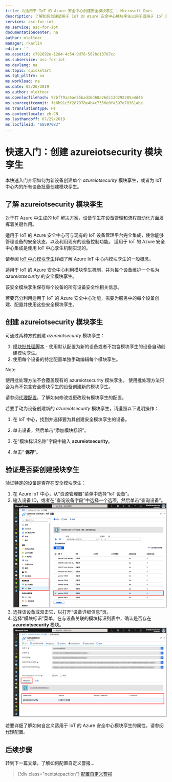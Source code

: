 ```yaml
---
title: 为适用于 IoT 的 Azure 安全中心创建安全模块孪生 | Microsoft Docs
description: 了解如何创建适用于 IoT 的 Azure 安全中心模块孪生以用于适用于 IoT 的 Azure 安全中心。
services: asc-for-iot
ms.service: asc-for-iot
documentationcenter: na
author: mlottner
manager: rkarlin
editor: ''
ms.assetid: c782692e-1284-4c54-9d76-567bc13787cc
ms.subservice: asc-for-iot
ms.devlang: na
ms.topic: quickstart
ms.tgt_pltfrm: na
ms.workload: na
ms.date: 03/26/2019
ms.author: mlottner
ms.openlocfilehash: 92bf79aa5ae55bad16d68a26dc13d292285a4d46
ms.sourcegitcommit: fe6b91c5f287078e4b4c7356e0fa597e78361abe
ms.translationtype: HT
ms.contentlocale: zh-CN
ms.lasthandoff: 07/29/2019
ms.locfileid: "68597083"
---
```

# <a name="quickstart-create-an-azureiotsecurity-module-twin"></a>快速入门：创建 azureiotsecurity 模块孪生

本快速入门介绍如何为新设备创建单个 _azureiotsecurity_ 模块孪生，或者为 IoT 中心内的所有设备批量创建模块孪生。  

## <a name="understanding-azureiotsecurity-module-twins"></a>了解 azureiotsecurity 模块孪生 

对于在 Azure 中生成的 IoT 解决方案，设备孪生在设备管理和流程自动化方面发挥着关键作用。 

适用于 IoT 的 Azure 安全中心可与现有的 IoT 设备管理平台完全集成，使你能够管理设备的安全状态，以及利用现有的设备控制功能。
适用于 IoT 的 Azure 安全中心集成是使用 IoT 中心孪生机制实现的。  

请参阅 [IoT 中心模块孪生](https://docs.microsoft.com/azure/iot-hub/iot-hub-devguide-module-twins)详细了解 Azure IoT 中心内模块孪生的一般概念。 
 
适用于 IoT 的 Azure 安全中心利用模块孪生机制，并为每个设备维护一个名为 _azureiotsecurity_ 的安全模块孪生。

该安全模块孪生保存每个设备的所有设备安全性相关信息。 
 
若要充分利用适用于 IoT 的 Azure 安全中心功能，需要为服务中的每个设备创建、配置并使用这些安全模块孪生。  

## <a name="create-azureiotsecurity-module-twin"></a>创建 azureiotsecurity 模块孪生 

可通过两种方式创建 _azureiotsecurity_ 模块孪生：
1. [模块批处理脚本](https://aka.ms/iot-security-github-create-module) - 使用默认配置为新的设备或者不包含模块孪生的设备自动创建模块孪生。
2. 使用每个设备的特定配置单独手动编辑每个模块孪生。

>[!NOTE] 
> 使用批处理方法不会覆盖现有的 azureiotsecurity 模块孪生。 使用批处理方法只会为尚不包含安全模块孪生的设备创建新的模块孪生。 

请参阅[代理配置](how-to-agent-configuration.md)，了解如何修改或更改现有模块孪生的配置。 

若要手动为设备创建新的 _azureiotsecurity_ 模块孪生，请遵照以下说明操作： 

1. 在 IoT 中心，找到并选择要为其创建安全模块孪生的设备。
1. 单击设备，然后单击“添加模块标识”。 
1. 在“模块标识名称”字段中输入 **azureiotsecurity**。 

1. 单击“ **保存**”。 

## <a name="verify-creation-of-a-module-twin"></a>验证是否要创建模块孪生

验证特定的设备是否存在安全模块孪生：

1. 在 Azure IoT 中心，从“资源管理器”菜单中选择“IoT 设备”。      
1. 输入设备 ID，或者在“查询设备字段”中选择一个选项，然后单击“查询设备”。   
    ![查询设备](./media/quickstart/verify-security-module-twin.png)
1. 选择该设备或双击它，以打开“设备详细信息”页。 
1. 选择“模块标识”菜单，在与设备关联的模块标识列表中，确认是否存在 **azureiotsecurity** 模块。  
    ![与设备关联的模块](./media/quickstart/verify-security-module-twin-3.png)


若要详细了解如何自定义适用于 IoT 的 Azure 安全中心模块孪生的属性，请参阅[代理配置](how-to-agent-configuration.md)。

## <a name="next-steps"></a>后续步骤

转到下一篇文章，了解如何配置自定义警报...

> [!div class="nextstepaction"]
> [配置自定义警报](quickstart-create-custom-alerts.md)

